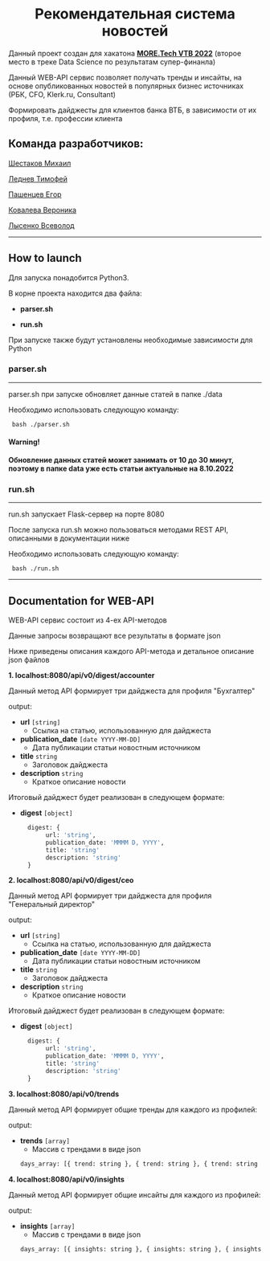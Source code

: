 <h1 align="center">Рекомендательная система новостей</h1>

Данный проект создан для хакатона [**MORE.Tech VTB 2022**](https://moretech.vtb.ru/)  (второе место в треке Data Science по результатам супер-финанла)

Данный WEB-API сервис позволяет получать тренды и инсайты, на основе опубликованных новостей в популярных бизнес источниках (РБК, CFO, Klerk.ru, Consultant)

Формировать дайджесты для клиентов банка ВТБ, в зависимости от их профиля, т.е. профессии клиента 

## Команда разработчиков:

   [Шестаков Михаил](https://github.com/misha1sh)
  
   [Леднев Тимофей](https://github.com/tlmon)
  
   [Пашенцев Егор](https://github.com/eapashentsev)
  
   [Ковалева Вероника](https://github.com/lverafail)
  
   [Лысенко Всеволод](https://gitlab.com/seva.lysenko19)
  
---
## How to launch

Для запуска понадобится Python3.

В корне проекта находится два файла:

- **parser.sh**
 
- **run.sh**

При запуске также будут установлены необходимые зависимости для Python
 
### parser.sh
---
parser.sh при запуске обновляет данные статей в папке ./data

Необходимо использовать следующую команду:

     bash ./parser.sh

#### Warning!

**Обновление данных статей может занимать от 10 до 30 минут, поэтому в папке data уже есть статьи актуальные на 8.10.2022**



### run.sh
---
run.sh запускает Flask-сервер на порте 8080

После запуска run.sh можно пользоваться методами REST API, описанными в документации ниже

Необходимо использовать следующую команду:

     bash ./run.sh

---


## Documentation for WEB-API

WEB-API сервис состоит из 4-ех API-методов

Данные запросы возвращают все результаты в формате json

Ниже приведены описания каждого API-метода и детальное описание json файлов


**1. localhost:8080/api/v0/digest/accounter**

Данный метод API формирует три дайджеста для профиля "Бухгалтер"

output:

- **url** `[string]`
  - Ссылка на статью, использованную для дайджеста
- **publication_date** `[date YYYY-MM-DD]`
  - Дата публикации статьи новостным источником
- **title** `string`
  - Заголовок дайджеста
- **description** `string`
  - Краткое описание новости
  
Итоговый дайджест будет реализован в следующем формате:
- **digest** `[object]`
  ```python
    digest: {
         url: 'string', 
         publication_date: 'MMMM D, YYYY', 
         title: 'string'
         description: 'string' 
    }

**2. localhost:8080/api/v0/digest/ceo**

Данный метод API формирует три дайджеста для профиля "Генеральный директор"

output:

- **url** `[string]`
  - Ссылка на статью, использованную для дайджеста
- **publication_date** `[date YYYY-MM-DD]`
  - Дата публикации статьи новостным источником
- **title** `string`
  - Заголовок дайджеста
- **description** `string`
  - Краткое описание новости
  
Итоговый дайджест будет реализован в следующем формате:
- **digest** `[object]`
  ```python
    digest: {
         url: 'string', 
         publication_date: 'MMMM D, YYYY', 
         title: 'string'
         description: 'string' 
    }


**3. localhost:8080/api/v0/trends**

Данный метод API формирует общие тренды для каждого из профилей:


output:

- **trends** `[array]`
  - Массив с трендами в виде json
  ```python
  days_array: [{ trend: string }, { trend: string }, { trend: string }, { trend: string }];
  ```


**4. localhost:8080/api/v0/insights**

Данный метод API формирует общие инсайты для каждого из профилей:

output:

- **insights** `[array]`
  - Массив с трендами в виде json
  ```python
  days_array: [{ insights: string }, { insights: string }, { insights: string }, { insights: string }];
  ```
